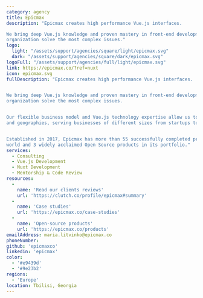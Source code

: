 ```yaml
---
category: agency
title: Epicmax
description: "Epicmax creates high performance Vue.js interfaces.

We bring deep Vue.js knowledge and proven mastery in front-end development to help your
organization solve the most complex issues."
logo: 
  light: "/assets/support/agencies/square/light/epicmax.svg"
  dark: "/assets/support/agencies/square/dark/epicmax.svg"
logoFull: "/assets/support/agencies/full/light/epicmax.svg"
link: https://epicmax.co/?ref=nuxt
icon: epicmax.svg
fullDescription: "Epicmax creates high performance Vue.js interfaces.


We bring deep Vue.js knowledge and proven mastery in front-end development to help your
organization solve the most complex issues.


Our flexible business model and Vue.js technology expertise allow us to work across industries
and geographies, serving businesses of different sizes from startups to large companies.


Established in 2017, Epicmax has more than 55 successfully completed projects all over the
world and 3 widely acclaimed Open Source products in its portfolio."
services:
  - Consulting
  - Vue.js Development
  - Nuxt Development
  - Mentorship & Code Review
resources:
  -
    name: 'Read our clients reviews'
    url: 'https://clutch.co/profile/epicmax#summary'
  -
    name: 'Case studies'
    url: 'https://epicmax.co/case-studies'
  -
    name: 'Open-source products'
    url: 'https://epicmax.co/products'
emailAddress: maria.litvinko@epicmax.co
phoneNumber:
github: 'epicmaxco'
linkedin: 'epicmax'
color:
  - '#e9439d'
  - '#9e23b2'
regions:
  - 'Europe'
location: Tbilisi, Georgia
---
```

